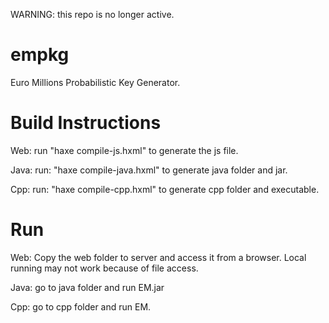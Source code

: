 WARNING: this repo is no longer active.

empkg
=====

Euro Millions Probabilistic Key Generator.  

Build Instructions
=====
Web: 
run "haxe compile-js.hxml" to generate the js file.

Java: 
run: "haxe compile-java.hxml" to generate java folder and jar. 

Cpp: 
run: "haxe compile-cpp.hxml" to generate cpp folder and executable. 


Run
=====

Web:
Copy the web folder to server and access it from a browser. 
Local running may not work because of file access. 

Java: 
go to java folder and run EM.jar 

Cpp: 
go to cpp folder and run EM. 

